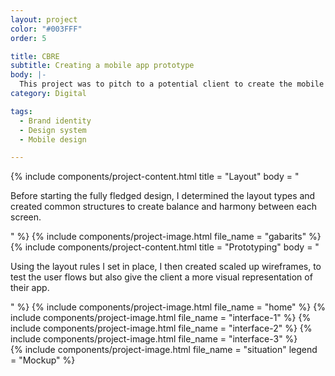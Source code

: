 ```yaml
---
layout: project
color: "#003FFF"
order: 5

title: CBRE
subtitle: Creating a mobile app prototype
body: |-
  This project was to pitch to a potential client to create the mobile app for a tower in the Paris financial district. The whole platform and design system was creted from scratch.
category: Digital

tags:
  - Brand identity
  - Design system
  - Mobile design

---
```


<div class="section">
  <div class="section__container">
    {% include components/project-content.html
      title = "Layout"
      body = "
        <p>Before starting the fully fledged design, I determined the layout types and created common structures to create balance and harmony between each screen.</p>
      "
    %}
    {% include components/project-image.html file_name = "gabarits" %}
  </div>
</div>

<div class="section">
  <div class="section__container">
    {% include components/project-content.html
      title = "Prototyping"
      body = "
        <p>Using the layout rules I set in place, I then created scaled up wireframes, to test the user flows but also give the client a more visual representation of their app.</p>
      "
    %}
    {% include components/project-image.html file_name = "home" %}
    {% include components/project-image.html file_name = "interface-1" %}
    {% include components/project-image.html file_name = "interface-2" %}
    {% include components/project-image.html file_name = "interface-3" %}
  </div>
</div>

<div class="section">
  <div class="section__container">
    {% include components/project-image.html
      file_name = "situation"
      legend = "Mockup"
    %}
  </div>
</div>
